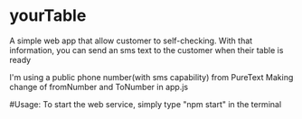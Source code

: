 # yourTable
A simple web app that allow customer to self-checking. 
With that information, you can send an sms text to the customer when their table is ready

I'm using a public phone number(with sms capability) from PureText
Making change of fromNumber and ToNumber in app.js 

#Usage:
To start the web service, simply type "npm start" in the terminal

